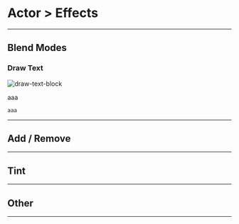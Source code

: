 # Actor > Effects

***

## Blend Modes

### Draw Text

![draw-text-block](http://static.stencyl.com/pedia2/block-images/9%20-%20Drawing/0%20-%20Drawing/draw-text.png)

aaa

```
aaa
```

***

## Add / Remove

***

## Tint

***

## Other

***
